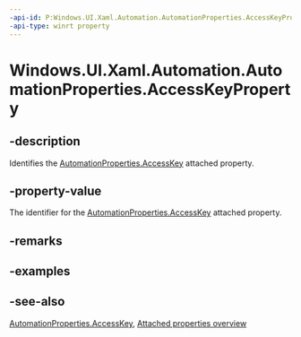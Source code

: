 ```yaml
---
-api-id: P:Windows.UI.Xaml.Automation.AutomationProperties.AccessKeyProperty
-api-type: winrt property
---
```


<!-- Property syntax
public Windows.UI.Xaml.DependencyProperty AccessKeyProperty { get; }
-->

# Windows.UI.Xaml.Automation.AutomationProperties.AccessKeyProperty

## -description
Identifies the [AutomationProperties.AccessKey](automationproperties_accesskey.md) attached property.



## -property-value
The identifier for the [AutomationProperties.AccessKey](automationproperties_accesskey.md) attached property.

## -remarks

## -examples

## -see-also

[AutomationProperties.AccessKey](automationproperties_accesskey.md), [Attached properties overview](/windows/uwp/xaml-platform/attached-properties-overview)
